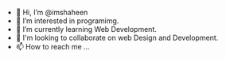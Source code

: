 - 👋 Hi, I’m @imshaheen
- 👀 I’m interested in programimg.
- 🌱 I’m currently learning Web Development.
- 💞️ I'm looking to collaborate on web Design and Development.
- 📫 How to reach me ...
  <!---
  ✨ twitter: https://twitter.com/im_shaheenn
  ✨ Facebook: https://www.facebook.com/imshaheenn/
  ✨ Instragram: https://www.instagram.com/imshaheenn/
  --->
